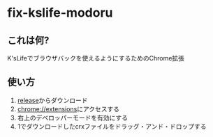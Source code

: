 # fix-kslife-modoru

## これは何?
K'sLifeでブラウザバックを使えるようにするためのChrome拡張  

## 使い方
1. [release](https://github.com/tsuyopon123/fix-kslife-modoru/releases/latest)からダウンロード
2. [chrome://extensions](chrome://extensions)にアクセスする
3. 右上のデベロッパーモードを有効にする
4. 1でダウンロードしたcrxファイルをドラッグ・アンド・ドロップする